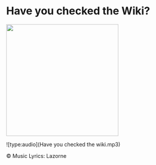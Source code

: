 # Have you checked the Wiki?

<img src="../../wiki_images/ai/userduck.png" width="300">

![type:audio](Have you checked the wiki.mp3)

©️ Music Lyrics:️ Lazorne 
